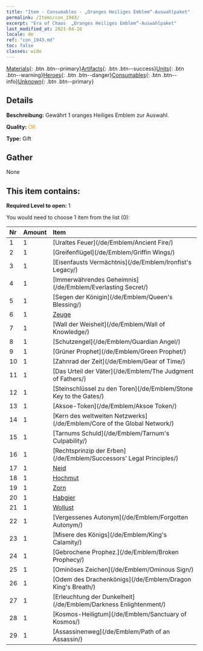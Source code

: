 ```yaml
---
title: "Item - Consumables - „Oranges Heiliges Emblem“-Auswahlpaket"
permalink: /Items/con_1943/
excerpt: "Era of Chaos  „Oranges Heiliges Emblem“-Auswahlpaket"
last_modified_at: 2021-04-16
locale: de
ref: "con_1943.md"
toc: false
classes: wide
---
```

 [Materials](/de/Items/){: .btn .btn--primary}[Artifacts](/de/Items/Artifacts/){: .btn .btn--success}[Units](/de/Items/Units/){: .btn .btn--warning}[Heroes](/de/Items/Heroes/){: .btn .btn--danger}[Consumables](/de/Items/Consumables/){: .btn .btn--info}[Unknown](/de/Items/Unknown/){: .btn .btn--primary}

## Details
 **Beschreibung:** Gewährt 1 oranges Heiliges Emblem zur Auswahl.

 **Quality:** <span style="color: #FF8C00">OK</span>

 **Type:** Gift

## Gather

  None

## This item contains:

 **Required Level to open:** 1

 You would need to choose 1 item from the list (0):

  | Nr | Amount |     Item    |
  |:---|:-------|:------------|
  | 1 | 1 | [Uraltes Feuer](/de/Emblem/Ancient Fire/) |  | 
  | 2 | 1 | [Greifenflügel](/de/Emblem/Griffin Wings/) |  | 
  | 3 | 1 | [Eisenfausts Vermächtnis](/de/Emblem/Ironfist's Legacy/) |  | 
  | 4 | 1 | [Immerwährendes Geheimnis](/de/Emblem/Everlasting Secret/) |  | 
  | 5 | 1 | [Segen der Königin](/de/Emblem/Queen's Blessing/) |  | 
  | 6 | 1 | [Zeuge](/de/Emblem/Witness/) |  | 
  | 7 | 1 | [Wall der Weisheit](/de/Emblem/Wall of Knowledge/) |  | 
  | 8 | 1 | [Schutzengel](/de/Emblem/Guardian Angel/) |  | 
  | 9 | 1 | [Grüner Prophet](/de/Emblem/Green Prophet/) |  | 
  | 10 | 1 | [Zahnrad der Zeit](/de/Emblem/Gear of Time/) |  | 
  | 11 | 1 | [Das Urteil der Väter](/de/Emblem/The Judgment of Fathers/) |  | 
  | 12 | 1 | [Steinschlüssel zu den Toren](/de/Emblem/Stone Key to the Gates/) |  | 
  | 13 | 1 | [Aksoe-Token](/de/Emblem/Aksoe Token/) |  | 
  | 14 | 1 | [Kern des weltweiten Netzwerks](/de/Emblem/Core of the Global Network/) |  | 
  | 15 | 1 | [Tarnums Schuld](/de/Emblem/Tarnum's Culpability/) |  | 
  | 16 | 1 | [Rechtsprinzip der Erben](/de/Emblem/Successors' Legal Principles/) |  | 
  | 17 | 1 | [Neid](/de/Emblem/Jealousy/) |  | 
  | 18 | 1 | [Hochmut](/de/Emblem/Arrogance/) |  | 
  | 19 | 1 | [Zorn](/de/Emblem/Anger/) |  | 
  | 20 | 1 | [Habgier](/de/Emblem/Greed/) |  | 
  | 21 | 1 | [Wollust](/de/Emblem/Lust/) |  | 
  | 22 | 1 | [Vergessenes Autonym](/de/Emblem/Forgotten Autonym/) |  | 
  | 23 | 1 | [Misere des Königs](/de/Emblem/King's Calamity/) |  | 
  | 24 | 1 | [Gebrochene Prophez.](/de/Emblem/Broken Prophecy/) |  | 
  | 25 | 1 | [Ominöses Zeichen](/de/Emblem/Ominous Sign/) |  | 
  | 26 | 1 | [Odem des Drachenkönigs](/de/Emblem/Dragon King's Breath/) |  | 
  | 27 | 1 | [Erleuchtung der Dunkelheit](/de/Emblem/Darkness Enlightenment/) |  | 
  | 28 | 1 | [Kosmos-Heiligtum](/de/Emblem/Sanctuary of Kosmos/) |  | 
  | 29 | 1 | [Assassinenweg](/de/Emblem/Path of an Assassin/) |  | 
